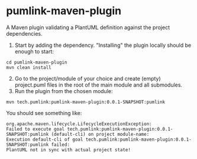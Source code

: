 # pumlink-maven-plugin
A Maven plugin validating a PlantUML definition against the project dependencies.

1. Start by adding the dependency. "Installing" the plugin locally should be enough to start:
```
cd pumlink-maven-plugin
mvn clean install 
```
2. Go to the project/module of your choice and create (empty) project.puml files in the root of the main module and all 
submodules.
3. Run the plugin from the chosen module:
``` 
mvn tech.pumlink:pumlink-maven-plugin:0.0.1-SNAPSHOT:pumlink
```
You should see something like:
```
org.apache.maven.lifecycle.LifecycleExecutionException: 
Failed to execute goal tech.pumlink:pumlink-maven-plugin:0.0.1-SNAPSHOT:pumlink (default-cli) on project module-name: 
Execution default-cli of goal tech.pumlink:pumlink-maven-plugin:0.0.1-SNAPSHOT:pumlink failed: 
PlantUML not in sync with actual project state!
```
